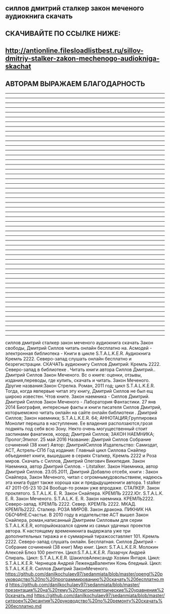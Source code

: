 силлов дмитрий сталкер закон меченого аудиокнига скачать
--------------------------------------------------
СКАЧИВАЙТЕ ПО ССЫЛКЕ НИЖЕ:
--------------------------------------------------
http://antionline.filesloadlistbest.ru/sillov-dmitriy-stalker-zakon-mechenogo-audiokniga-skachat
--------------------------------------------------
АВТОРАМ ВЫРАЖАЕМ БЛАГОДАРНОСТЬ
--------------------------------------------------
--------------------------------------------------
--------------------------------------------------
--------------------------------------------------
--------------------------------------------------
--------------------------------------------------
--------------------------------------------------
--------------------------------------------------
--------------------------------------------------
--------------------------------------------------
--------------------------------------------------
--------------------------------------------------
--------------------------------------------------
--------------------------------------------------
--------------------------------------------------
--------------------------------------------------
--------------------------------------------------
--------------------------------------------------
--------------------------------------------------
--------------------------------------------------
--------------------------------------------------
--------------------------------------------------
--------------------------------------------------
--------------------------------------------------
--------------------------------------------------
--------------------------------------------------
--------------------------------------------------
--------------------------------------------------
--------------------------------------------------
--------------------------------------------------
--------------------------------------------------
--------------------------------------------------
--------------------------------------------------
--------------------------------------------------
--------------------------------------------------
--------------------------------------------------
--------------------------------------------------
--------------------------------------------------
--------------------------------------------------
--------------------------------------------------
--------------------------------------------------
--------------------------------------------------
--------------------------------------------------
--------------------------------------------------
--------------------------------------------------
--------------------------------------------------
--------------------------------------------------
--------------------------------------------------
--------------------------------------------------
--------------------------------------------------
--------------------------------------------------
--------------------------------------------------
--------------------------------------------------
силлов дмитрий сталкер закон меченого аудиокнига скачать Закон свободы, Дмитрий Силлов  читать онлайн бесплатно на. Аcмодей - электронная библиотека - Книги в цикле S.T.A.L.K.E.R. Аудиокнига Кремль 2222. Северо-запад слушать онлайн бесплатно и безрегистрации.  СКАЧАТЬ аудиокнигу Силлов Дмитрий: Кремль 2222. Северо-запад в библиотеке . Читать книги автора Силлов Дмитрий.. Дмитрий Силлов Закон Меченого. Вс о книге: оценки, отзывы, издания,переводы, где купить, скачать и читать.  Закон Меченого. Другие названия:Закон Стрелка. Роман, 2011 год; цикл S.T.A.L.K.E.R.  Тогда, когда явпервые читал эту книгу, Дмитрий Силлов не был ещ широко известен. Чтов книге. Закон наемника - Силлов Дмитрий. Дмитрий Силлов Закон Меченого - Лаборатория Фантастики. 27 янв 2014  Биография, интересные факты и книги писателя Силлов Дмитрий, которыеможно читать онлайн на сайте онлайн библиотеки . Дмитрий Силлов; Закон наемника; S.T.A.L.K.E.R.  64; АННОТАЦИЯ;Группировка Монолит перешла в наступление. Ее владения расползаются,грозя подмять под себя всю Зону. Некто очень могущественный стоит заспинами фанатиков, коорд; Дмитрий Силлов; ЗАКОН НАЕМНИКА; Пролог;Эпилог. 25 май 2016  Название: Дмитрий Силлов Собрание сочинений (38 книг) Автор: ДмитрийСиллов Издательство: Самиздат, АСТ, Астрель-СПб Год издания: Главный цикл Силлова Снайпер объединяет книги, вышедшие в сериях Сталкер, Кремль 2222 и Роза миров.  Скачать с
Силлов, Дмитрий Олегович  Википедия. Закон Наемника, автор Дмитрий Силлов. - Litstalker. Закон Наемника, автор Дмитрий Силлов. 23.05.2011, Дмитрий  Добавлю отсебя, книги : Закон Снайпера, Закон Меченого, читал с огромнымудовольствием, надеюсь эта книга будет также хороша как и предыдущиекниги автора.  1 stalker 47 2011-05-23 10:24 Вообще-то роман уже впродаже. СТАЛКЕР. Закон проклятого. S.T.A.L.K. E. R. Закон Снайпера. КРЕМЛЬ 2222.Юг. S.T.A.L.K. E. R. Закон Меченого. S.T.A.L.K. E. R. Закон наемника. КРЕМЛЬ2222. Северо-запад. КРЕМЛЬ 2222. Север. КРЕМЛЬ 2222. МКАД. КРЕМЛЬ2222. Сталкер. РОЗА МИРОВ. Закон дракона. ПИКНИК НА ОБОЧИНЕ.Счастье. В 2010 году в издательстве АСТ вышел Закон Снайпера, роман,написанный Дмитрием Силловым для серии S.T.A.L.K.E.R, которыйоказался одним из самых удачных проектов автора. К настоящему временикнига выдержала уже три дополнительных тиража и е суммарный тиражсоставляет 101. Кремль 2222. Северо-запад слушать онлайн. Бесплатная. Силлов Дмитрий - Собрание сочинений (38 книг)  Мир книг. Цикл: S.T.A.L.K.E.R. Молокин Алексей  Блюз 100 рентген. Цикл:S.T.A.L.K.E.R. Лазарчук Андрей  Спираль. Цикл: S.T.A.L.K.E.R. ШакиловАлександр  Хозяин Янтаря. Цикл: S.T.A.L.K.E.R. Чернецов Андрей  ЛежендаВалентин  Конь бледный. Цикл: S.T.A.L.K.E.R. Силлов Дмитрий  ЗаконМеченого.
https://github.com/danilkochulaev97/sedanmiata/blob/master/opengl%20руководство%20по%20программированию%20скачать%20бесплатно.md
https://github.com/danilkochulaev97/sedanmiata/blob/master/презентация%20на%20тему%20тригонометрические%20уравнения%20скачать.md
https://github.com/danilkochulaev97/sedanmiata/blob/master/ситроен%20ксантия%20руководство%20по%20ремонту%20скачать%20бесплатно.md